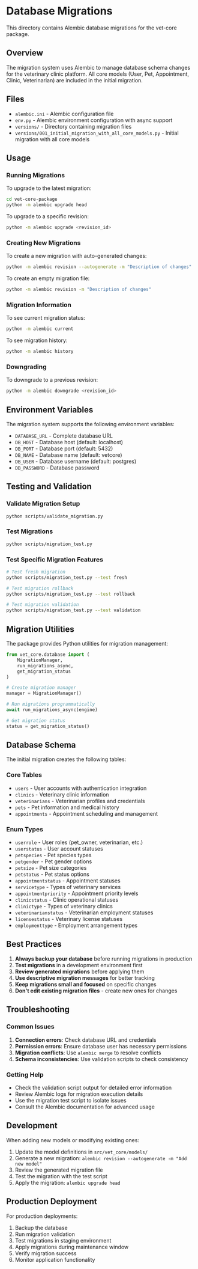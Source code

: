 # Database Migrations

This directory contains Alembic database migrations for the vet-core package.

## Overview

The migration system uses Alembic to manage database schema changes for the veterinary clinic platform. All core models (User, Pet, Appointment, Clinic, Veterinarian) are included in the initial migration.

## Files

- `alembic.ini` - Alembic configuration file
- `env.py` - Alembic environment configuration with async support
- `versions/` - Directory containing migration files
- `versions/001_initial_migration_with_all_core_models.py` - Initial migration with all core models

## Usage

### Running Migrations

To upgrade to the latest migration:
```bash
cd vet-core-package
python -m alembic upgrade head
```

To upgrade to a specific revision:
```bash
python -m alembic upgrade <revision_id>
```

### Creating New Migrations

To create a new migration with auto-generated changes:
```bash
python -m alembic revision --autogenerate -m "Description of changes"
```

To create an empty migration file:
```bash
python -m alembic revision -m "Description of changes"
```

### Migration Information

To see current migration status:
```bash
python -m alembic current
```

To see migration history:
```bash
python -m alembic history
```

### Downgrading

To downgrade to a previous revision:
```bash
python -m alembic downgrade <revision_id>
```

## Environment Variables

The migration system supports the following environment variables:

- `DATABASE_URL` - Complete database URL
- `DB_HOST` - Database host (default: localhost)
- `DB_PORT` - Database port (default: 5432)
- `DB_NAME` - Database name (default: vetcore)
- `DB_USER` - Database username (default: postgres)
- `DB_PASSWORD` - Database password

## Testing and Validation

### Validate Migration Setup
```bash
python scripts/validate_migration.py
```

### Test Migrations
```bash
python scripts/migration_test.py
```

### Test Specific Migration Features
```bash
# Test fresh migration
python scripts/migration_test.py --test fresh

# Test migration rollback
python scripts/migration_test.py --test rollback

# Test migration validation
python scripts/migration_test.py --test validation
```

## Migration Utilities

The package provides Python utilities for migration management:

```python
from vet_core.database import (
    MigrationManager,
    run_migrations_async,
    get_migration_status
)

# Create migration manager
manager = MigrationManager()

# Run migrations programmatically
await run_migrations_async(engine)

# Get migration status
status = get_migration_status()
```

## Database Schema

The initial migration creates the following tables:

### Core Tables
- `users` - User accounts with authentication integration
- `clinics` - Veterinary clinic information
- `veterinarians` - Veterinarian profiles and credentials
- `pets` - Pet information and medical history
- `appointments` - Appointment scheduling and management

### Enum Types
- `userrole` - User roles (pet_owner, veterinarian, etc.)
- `userstatus` - User account statuses
- `petspecies` - Pet species types
- `petgender` - Pet gender options
- `petsize` - Pet size categories
- `petstatus` - Pet status options
- `appointmentstatus` - Appointment statuses
- `servicetype` - Types of veterinary services
- `appointmentpriority` - Appointment priority levels
- `clinicstatus` - Clinic operational statuses
- `clinictype` - Types of veterinary clinics
- `veterinarianstatus` - Veterinarian employment statuses
- `licensestatus` - Veterinary license statuses
- `employmenttype` - Employment arrangement types

## Best Practices

1. **Always backup your database** before running migrations in production
2. **Test migrations** in a development environment first
3. **Review generated migrations** before applying them
4. **Use descriptive migration messages** for better tracking
5. **Keep migrations small and focused** on specific changes
6. **Don't edit existing migration files** - create new ones for changes

## Troubleshooting

### Common Issues

1. **Connection errors**: Check database URL and credentials
2. **Permission errors**: Ensure database user has necessary permissions
3. **Migration conflicts**: Use `alembic merge` to resolve conflicts
4. **Schema inconsistencies**: Use validation scripts to check consistency

### Getting Help

- Check the validation script output for detailed error information
- Review Alembic logs for migration execution details
- Use the migration test script to isolate issues
- Consult the Alembic documentation for advanced usage

## Development

When adding new models or modifying existing ones:

1. Update the model definitions in `src/vet_core/models/`
2. Generate a new migration: `alembic revision --autogenerate -m "Add new model"`
3. Review the generated migration file
4. Test the migration with the test script
5. Apply the migration: `alembic upgrade head`

## Production Deployment

For production deployments:

1. Backup the database
2. Run migration validation
3. Test migrations in staging environment
4. Apply migrations during maintenance window
5. Verify migration success
6. Monitor application functionality